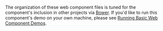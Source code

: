 The organization of these web component files is tuned for the component's
inclusion in other projects via [Bower](http://bower.io). If you'd like to run
this component's demo on your own machine, please see
[Running Basic Web Component Demos](https://github.com/basic-web-components/components-dev/wiki/Running-Basic-Web-Component-demos).